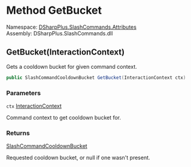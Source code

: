 # Method GetBucket

Namespace: [DSharpPlus.SlashCommands.Attributes](DSharpPlus.SlashCommands.Attributes.md)  
Assembly: DSharpPlus.SlashCommands.dll

## <a id="DSharpPlus_SlashCommands_Attributes_SlashCooldownAttribute_GetBucket_DSharpPlus_SlashCommands_InteractionContext_"></a>GetBucket\(InteractionContext\)

Gets a cooldown bucket for given command context.

```csharp
public SlashCommandCooldownBucket GetBucket(InteractionContext ctx)
```

### Parameters

`ctx` [InteractionContext](DSharpPlus.SlashCommands.InteractionContext.md)

Command context to get cooldown bucket for.

### Returns

[SlashCommandCooldownBucket](DSharpPlus.SlashCommands.Attributes.SlashCommandCooldownBucket.md)

Requested cooldown bucket, or null if one wasn't present.


